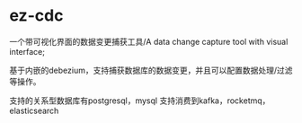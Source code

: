 # ez-cdc
一个带可视化界面的数据变更捕获工具/A data change capture tool with visual interface;

基于内嵌的debezium，支持捕获数据库的数据变更，并且可以配置数据处理/过滤等操作。

支持的关系型数据库有postgresql，mysql
支持消费到kafka，rocketmq，elasticsearch
